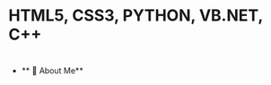 # HTML5, CSS3, PYTHON, VB.NET, C++<h1> 
- ** 🤭 About Me**




<!---
tgasalih/tgasalih is a ✨ special ✨ repository because its `README.md` (this file) appears on your GitHub profile.
You can click the Preview link to take a look at your changes.
--->
